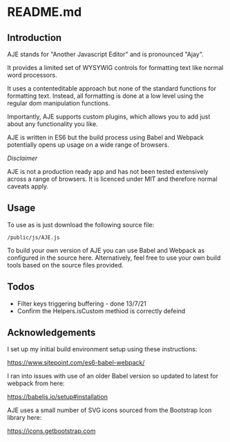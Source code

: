 # README.md

## Introduction

AJE stands for "Another Javascript Editor" and is pronounced "Ajay".

It provides a limited set of WYSYWIG controls for formatting text like normal word processors.

It uses a contenteditable approach but none of the standard functions for formatting text. Instead, all formatting is done at a low level using the regular dom manipulation functions.

Importantly, AJE supports custom plugins, which allows you to add just about any functionality you like.

AJE is written in ES6 but the build process using Babel and Webpack potentially opens up usage on a wide range of browsers.

*Disclaimer*

AJE is not a production ready app and has not been tested extensively across a range of browsers. It is licenced under MIT and therefore normal caveats apply.

## Usage

To use as is just download the following source file:

`
/public/js/AJE.js
`

To build your own version of AJE you can use Babel and Webpack as configured in the source here. Alternatively, feel free to use your own build tools based on the source files provided.

## Todos

* Filter keys triggering buffering - done 13/7/21
* Confirm the Helpers.isCustom methiod is correctly defeind

## Acknowledgements

I set up my initial build environment setup using these instructions:

https://www.sitepoint.com/es6-babel-webpack/

I ran into issues with use of an older Babel version so updated to latest for webpack from here:

https://babeljs.io/setup#installation

AJE uses a small number of SVG icons sourced from the Bootstrap Icon library here:

https://icons.getbootstrap.com

